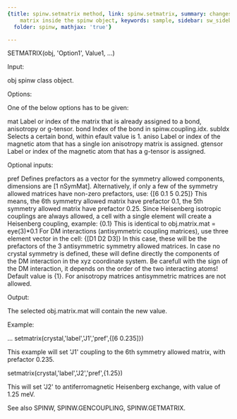 ```yaml
---
{title: spinw.setmatrix method, link: spinw.setmatrix, summary: changes the selected
    matrix inside the spinw object, keywords: sample, sidebar: sw_sidebar, permalink: spinw_setmatrix.html,
  folder: spinw, mathjax: 'true'}

---
```

 
SETMATRIX(obj, 'Option1', Value1, ...)
 
Input:
 
obj           spinw class object.
 
Options:
 
One of the below options has to be given:
 
mat           Label or index of the matrix that is already assigned to
              a bond, anisotropy or g-tensor.
bond          Index of the bond in spinw.coupling.idx.
subIdx        Selects a certain bond, within efault value is 1.
aniso         Label or index of the magnetic atom that has a single ion
              anisotropy matrix is assigned.
gtensor       Label or index of the magnetic atom that has a g-tensor is 
              assigned.
 
Optional inputs:
 
pref      Defines prefactors as a vector for the symmetry allowed
          components, dimensions are [1 nSymMat]. Alternatively, if only
          a few of the symmetry allowed matrices have non-zero
          prefactors, use:
              {[6 0.1 5 0.25]}
          This means, the 6th symmetry allowed matrix have prefactor 0.1,
          the 5th symmetry allowed matrix have prefactor 0.25. Since
          Heisenberg isotropic couplings are always allowed, a cell with
          a single element will create a Heisenberg coupling, example:
              {0.1}
          This is identical to obj.matrix.mat = eye(3)*0.1
          For DM interactions (antisymmetric coupling matrices), use
          three element vector in the cell:
              {[D1 D2 D3]}
          In this case, these will be the prefactors of the 3
          antisymmetric symmetry allowed matrices. In case no crystal
          symmetry is defined, these will define directly the components
          of the  DM interaction in the xyz coordinate system. Be
          carefull with the sign of the DM interaction, it depends on the
          order of the two interacting atoms! Default value is {1}.
          For anisotropy matrices antisymmetric matrices are not allowed.
 
Output:
 
The selected obj.matrix.mat will contain the new value.
 
Example:
 
...
setmatrix(crystal,'label','J1','pref',{[6 0.235]})
 
This example will set 'J1' coupling to the 6th symmetry allowed matrix,
with prefactor 0.235.
 
setmatrix(crystal,'label','J2','pref',{1.25})
 
This will set 'J2' to antiferromagnetic Heisenberg exchange, with value
of 1.25 meV.
 
See also SPINW, SPINW.GENCOUPLING, SPINW.GETMATRIX.
 

